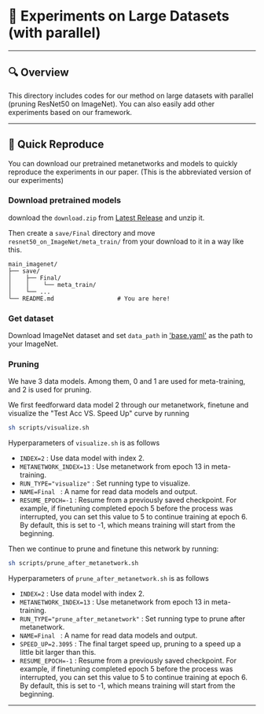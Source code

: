 # 📄 Experiments on Large Datasets (with parallel)

---

## 🔍 Overview

This directory includes codes for our method on large datasets with parallel (pruning ResNet50 on ImageNet). You can also easily add other experiments based on our framework.

---

## 🚀 Quick Reproduce

You can download our pretrained metanetworks and models to quickly reproduce the experiments in our paper. (This is the abbreviated version of our experiments)

### Download pretrained models

download the `download.zip` from [Latest Release](https://github.com/Yewei-Liu/MetaPruning/releases/latest) and unzip it. 

Then create a `save/Final` directory and move `resnet50_on_ImageNet/meta_train/` from your download to it in a way like this.

```
main_imagenet/
├── save/
│    ├── Final/
│    │    └── meta_train/
│    └── ...
└── README.md                  # You are here!
```

### Get dataset

Download ImageNet dataset and set `data_path` in ['base.yaml'](configs/base.yaml) as the path to your ImageNet.

### Pruning

We have 3 data models. Among them, 0 and 1 are used for meta-training, and 2 is used for pruning.

We first feedforward data model 2 through our metanetwork, finetune and visualize the "Test Acc VS. Speed Up" curve by running
```bash
sh scripts/visualize.sh
```

Hyperparameters of `visualize.sh` is as follows
- `INDEX=2` : Use data model with index 2.
- `METANETWORK_INDEX=13` : Use metanetwork from epoch 13 in meta-training.
- `RUN_TYPE="visualize"` : Set running type to visualize.               
- `NAME=Final ` : A name for read data models and output.
- `RESUME_EPOCH=-1` : Resume from a previously saved checkpoint. For example, if finetuning completed epoch 5 before the process was interrupted, you can set this value to 5 to continue training at epoch 6. By default, this is set to -1, which means training will start from the beginning.

Then we continue to prune and finetune this network by running:
```bash
sh scripts/prune_after_metanetwork.sh
```

Hyperparameters of `prune_after_metanetwork.sh` is as follows
- `INDEX=2` : Use data model with index 2.
- `METANETWORK_INDEX=13` : Use metanetwork from epoch 13 in meta-training.
- `RUN_TYPE="prune_after_metanetwork"` : Set running type to prune after metanetwork.               
- `NAME=Final ` : A name for read data models and output.
- `SPEED_UP=2.3095` : The final target speed up, pruning to a speed up a little bit larger than this.
- `RESUME_EPOCH=-1` : Resume from a previously saved checkpoint. For example, if finetuning completed epoch 5 before the process was interrupted, you can set this value to 5 to continue training at epoch 6. By default, this is set to -1, which means training will start from the beginning.

---


<!-- ## ✈️ Full reproduce

You can also do our experiments from scratch, generate data models, meta-train metanetworks and select the proper metanetwork for pruning. (This is the complete version of our experiments)

### Generate data models

Follow [generate_dataset/README.md](../generate_dataset/README.md) to generate data models for the following meta-training.

### Meta-Training

First we need to understand several configs of meta-training.

In ['configs/base.yaml'](configs/base.yaml) :
- `run` : running mode, for meta-training we set it to `meta_train`.
- `name` : name for save and output, choose a name you like.
- `task` : choose task to run, `resnet56_on_CIFAR10` or `VGG19_on_CIFAR100`.

We take `resnet56_on_CIFAR10` as example, in ['configs/task/resnet56_on_CIFAR10.yaml'](configs/task/resnet56_on_CIFAR10.yaml) :
- `meta_train` : set hyperparameters like epochs and lr for meta-training.
- `metanetwork` : set the size and res coefficient of metanetwork

To meta_train, run:
```bash
python main.py run=meta_train task=resnet56_on_CIFAR10 name=Test 
```

### Select appropriate metanetwork for pruning

To control the finetuning stages — both after metanetwork and after pruning — we use the `pruning` configuration in ['configs/task/resnet56_on_CIFAR10'](configs/task/resnet56_on_CIFAR10.yaml) . Within this configuration, the `finetuning` includes two key parameters: `after_pruning` and `after_metanetwork`. These parameters are used to set the hyperparameters for finetuning after metanetwork and finetuning after pruning.

We search for the most suitable metanetwork by visualizing its performance using a binary search strategy. Every time we visualize a metanetwork, we pass a data model through it, followed by finetuning with hyperparameters same as `pruning.finetune.after_metanetwork`, and then visualize the ``Test Accuracy vs.\ Speed-Up'' curve of the resulting model.
(A little trick is that if finetuning during visualize a metanetwork costs too much time, we can temporarily change the `epochs` and `lr_deacy_milestones` in configs to be smaller, and change them back while pruning, this can save lots of time in `VGG_on_CIFAR100`)

We take `resnet56_on_CIFAR10` as example. First, we want to visualize metanetwork at epoch 50, we should run :
```bash
python main.py task=resnet56_on_CIFAR10 name=Test run=visualize index=50
```
Because we are doing it in a binary search way, so based on the performance we may later run:
```bash
python main.py task=resnet56_on_CIFAR10 name=Test run=visualize index=25
# or
python main.py task=resnet56_on_CIFAR10 name=Test run=visualize index=75
```
We can also visualize many metanetworks at a time:
```bash
python main.py task=resnet56_on_CIFAR10 name=Test run=visualize index=[30,40,50]
```

### Pruning

To do final pruning, first we need to choose a unique `reproduce_index`. Here we use **3** as example.

First, we need to train a model for pruning. We run :
```bash
python main.py task=resnet56_on_CIFAR10 name=Test run=pretrain_final index=3
```

When finished, we have a directory like
```
main/
├── final/           
│   ├── resnet56_on_CIFAR10
│   │   ├── reproduce_3
│   │   │   └── model.pth
│   │   └── ... 
│   └── ...  
└── README.md               # You are here!
```

Assuming we use metanetwork at epoch 28 for final pruning, we should copy `epoch_18.pth` from `save/metanetwork/resnet56_on_CIFAR10/Test/level_0/epoch_18.pth` to `final/resnet56_on_CIFAR10/reproduce_3` and rename it as `metanetwork.pth`. So the final directory should look like :

```
main/
├── final/           
│   ├── resnet56_on_CIFAR10
│   │   ├── reproduce_3
│   │   │   ├── metanetwork.pth
│   │   │   └── model.pth
│   │   └── ... 
│   └── ...  
└── README.md               # You are here!
```

Finally, if we want to pruning with speed up 2.5x, we can run :
```bash
python main.py task=resnet56_on_CIFAR10 run=pruning_final name=Test reproduce_index=3 index=2.5
```
 -->



